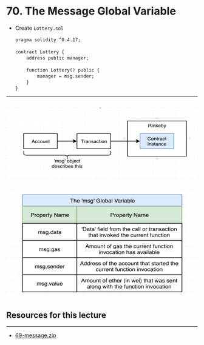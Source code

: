 #   70. The Message Global Variable

-   Create `Lottery.sol`
    ```
    pragma solidity ^0.4.17;

    contract Lottery {
        address public manager;
        
        function Lottery() public {
            manager = msg.sender;
        }
    }
    ```

---

![70. The Message Global Variable](../imgs/70.1_The-Message-Global-Variable.png)
---
![70. The Message Global Variable](../imgs/70.2_The-Message-Global-Variable.png)
---




##  Resources for this lecture

---

-   [69-message.zip](https://github.com/web3-nfts/bt-web3/raw/main/Curricula/Ethereum-and-Solidity_The_Complete_Developers_Guide/resources/69-message.zip)